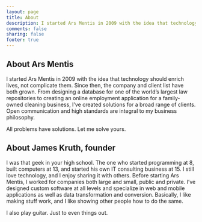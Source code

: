```yaml
---
layout: page
title: About
description: I started Ars Mentis in 2009 with the idea that technology should enrich lives, not complicate them.
comments: false
sharing: false
footer: true
---
```


About Ars Mentis
----------------

I started Ars Mentis in 2009 with the idea that technology should enrich lives, not complicate them. Since then, the company and client list have both grown. From designing a database for one of the world’s largest law repositories to creating an online employment application for a family-owned cleaning business, I’ve created solutions for a broad range of clients. Open communication and high standards are integral to my business philosophy.

All problems have solutions. Let me solve yours.

<a name="james"></a>About James Kruth, founder
--------------------------

I was that geek in your high school. The one who started programming at 8, built computers at 13, and started his own IT consulting business at 15. I still love technology, and I enjoy sharing it with others. Before starting Ars Mentis, I worked for companies both large and small, public and private. I’ve designed custom software at all levels and specialize in web and mobile applications as well as data transformation and conversion. Basically, I like making stuff work, and I like showing other people how to do the same.

I also play guitar. Just to even things out.
